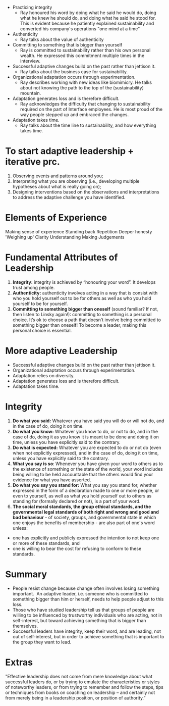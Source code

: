 -   Practicing integrity
    -   Ray honoured his word by doing what he said he would do, doing what he knew he should do, and doing what he said he stood for. This is evident because he patiently explained sustainability and converted his company's operations "one mind at a time"
-   Authenticity
    -   Ray talks about the value of authenticity  
-   Committing to something that is bigger than yourself
    -   Ray is committed to sustainability rather than his own personal wealth. He expressed this commitment multiple times in the interview.
-   Successful adaptive changes build on the past rather than jettison it.
    -   Ray talks about the business case for sustainability.
-   Organizational adaptation occurs through experimentation. 
    -   Ray describes working with new ideas like biomimicry. He talks about not knowing the path to the top of the (sustainability) mountain.
-   Adaptation generates loss and is therefore difficult.
    -   Ray acknowledges the difficulty that changing to sustainability required on the part of Interface employees. He is most proud of the way people stepped up and embraced the changes.
-   Adaptation takes time.
    -   Ray talks about the time line to sustainability, and how everything takes time.


# To start adaptive leadership + iterative prc.
1.  Observing events and patterns around you;
2.  Interpreting what you are observing (i.e., developing multiple hypotheses about what is really going on);
3.  Designing interventions based on the observations and interpretations to address the adaptive challenge you have identified.

# Elements of Experience
Making sense of experience
Standing back
Repetition
Deeper honesty
'Weighing up'
Clarity
Understanding
Making Judgements

# Fundamental Attributes of Leadership
1.  **Integrity:** integrity is achieved by “honouring your word”. It develops trust among people.
2.  **Authenticity:** authenticity involves acting in a way that is consist with who you hold yourself out to be for others as well as who you hold yourself to be for yourself.
3.  **Committing to something bigger than oneself** (sound familiar? If not, then listen to Linsky again!): committing to something is a personal choice. It’s ok to choose a path that doesn’t involve being committed to something bigger than oneself! To become a leader, making this personal choice is essential.

# More adaptive Leadership
-   Successful adaptive changes build on the past rather than jettison it.
-   Organizational adaptation occurs through experimentation.
-   Adaptation relies on diversity.
-   Adaptation generates loss and is therefore difficult.
-   Adaptation takes time.

# Integrity
1.  **Do what you said:** Whatever you have said you will do or will not do, and in the case of do, doing it on time.
2.  **Do what you know:** Whatever you know to do, or not to do, and in the case of do, doing it as you know it is meant to be done and doing it on time, unless you have explicitly said to the contrary.
3.  **Do what is expected:** Whatever you are expected to do or not do (even when not explicitly expressed), and in the case of do, doing it on time, unless you have explicitly said to the contrary.
4.  **What you say is so**: Whenever you have given your word to others as to the existence of something or the state of the world, your word includes being willing to be held accountable that the others would find your evidence for what you have asserted.
5.  **Do what you say you stand for:** What you say you stand for, whether expressed in the form of a declaration made to one or more people, or even to yourself, as well as what you hold yourself out to others as standing for (formally declared or not), is a part of your word.
6.  **The social moral standards, the group ethical standards, and the governmental legal standards of both right and wrong and good and bad behaviour** - of society, groups, and governmental state in which one enjoys the benefits of membership - are also part of one's word unless:

-   one has explicitly and publicly expressed the intention to not keep one or more of these standards, and
-   one is willing to bear the cost for refusing to conform to these standards.

# Summary
-   People resist change because change often involves losing something important.  An adaptive leader, i.e. someone who is committed to something bigger than him or herself, needs to help people adjust to this loss.
-   Those who have studied leadership tell us that groups of people are willing to be influenced by trustworthy individuals who are acting, not in self-interest, but toward achieving something that is bigger than themselves.  
-   Successful leaders have integrity, keep their word, and are leading, not out of self-interest, but in order to achieve something that is important to the group they want to lead.

# Extras
 "Effective leadership does not come from mere knowledge about what successful leaders do, or by trying to emulate the characteristics or styles of noteworthy leaders, or from trying to remember and follow the steps, tips or techniques from books on coaching on leadership – and certainly not from merely being in a leadership position, or position of authority.”